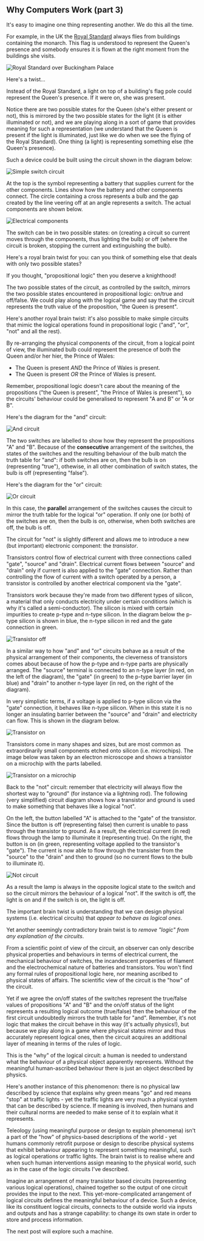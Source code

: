 <!--
.. title: Representation
.. slug: why-computers-3
.. date: 2021-05-05 09:00:00 UTC+01:00
.. status: private
.. tags: 
.. category: 
.. link: 
.. description: 
.. type: text
.. author: Nicholas H.Tollervey
-->

## Why Computers Work (part 3) 

It's easy to imagine one thing representing another. We do this all the time.

For example, in the UK the
[Royal Standard](https://en.wikipedia.org/wiki/Royal_Standard_of_the_United_Kingdom)
always flies from buildings containing the monarch. This flag is understood to
represent the Queen's presence and somebody ensures it is flown at the right
moment from the buildings she visits.

![Royal Standard over Buckingham Palace](/images/royal_standard.jpg)

Here's a twist...

Instead of the Royal Standard, a light on top of a building's flag pole could
represent the Queen's presence. If it were on, she was present.

Notice there are two possible states for the Queen (she's either present or
not), this is mirrored by the two possible states for the light (it is either
illuminated or not), and we are playing along in a sort of game that provides
meaning for such a representation (we understand that the Queen is present if
the light is illuminated, just like we do when we see the flying of the Royal
Standard). One thing (a light) is representing something else (the Queen's
presence).

Such a device could be built using the circuit shown in the diagram below:

![Simple switch circuit](/images/simple_circuit.png)

At the top is the symbol representing a battery that supplies current for
the other components. Lines show how the battery and other components connect.
The circle containing a cross represents a bulb and the gap created
by the line veering off at an angle represents a switch. The actual components
are shown below.

![Electrical components](/images/components.png)

The switch can be in two possible states: on (creating a circuit so current
moves through the components, thus lighting the bulb) or off (where the circuit
is broken, stopping the current and extinguishing the bulb).

Here's a royal brain twist for you: can you think of something else that deals
with only two possible states?

If you thought, "propositional logic" then you deserve a knighthood!

The two possible states of the circuit, as controlled by the switch, mirrors
the two possible states encountered in propositional logic: on/true and
off/false. We could play along with the logical game and say that the circuit
represents the truth value of the proposition, "the Queen is present".

Here's another royal brain twist: it's also possible to make simple circuits
that mimic the logical operations found in propositional logic ("and", "or",
"not" and all the rest).

By re-arranging the physical components of the circuit, from a logical point of
view, the illuminated bulb could represent the presence of both the Queen
and/or her hier, the Prince of Wales:

* The Queen is present *AND* the Prince of Wales is present.
* The Queen is present *OR* the Prince of Wales is present.

Remember, propositional logic doesn't care about the meaning of the
propositions ("the Queen is present", "the Prince of Wales is present"), so
the circuits' behaviour could be generalised to represent "A and B" or
"A or B".

Here's the diagram for the "and" circuit:

![And circuit](/images/and_circuit.png)

The two switches are labelled to show how they represent the propositions "A"
and "B". Because of the **consecutive** arrangement of the switches, the states
of the switches and the resulting behaviour of the bulb match the truth table
for "and": if both switches are on, then the bulb is on (representing "true"),
othewise, in all other combination of switch states, the bulb is off
(representing "false").

Here's the diagram for the "or" circuit:

![Or circuit](/images/or_circuit.png)

In this case, the **parallel** arrangement of the switches causes the circuit
to mirror the truth table for the logical "or" operation. If only one (or both)
of the switches are on, then the bulb is on, otherwise, when both switches are
off, the bulb is off.

The circuit for "not" is slightly different and allows me to introduce a new
(but important) electronic component: the *transistor*.

Transistors control flow of electrical current with three connections called
"gate", "source" and "drain". Electrical current flows between "source" and
"drain" only if current is also applied to the "gate" connection. Rather than
controlling the flow of current with a switch operated by a person, a
transistor is controlled by another electrical component via the "gate".

Transistors work because they're made from two different types of silicon, a
material that only conducts electricity under certain conditions (which is why
it's called a semi-conductor). The silicon is mixed with certain impurities to
create p-type and n-type silicon. In the diagram below the p-type silicon is
shown in blue, the n-type silicon in red and the gate connection in green.

![Transistor off](/images/transistor_off_as_diagram.png)

In a similar way to how "and" and "or" circuits behave as a result of the
physical arrangement of their components, the cleverness of transistors comes
about because of how the p-type and n-type parts are physically arranged. The
"source" terminal is connected to an n-type layer (in red, on the left of the
diagram), the "gate" (in green) to the p-type barrier layer (in blue) and
"drain" to another n-type layer (in red, on the right of the diagram).

In very simplistic terms, if a voltage is applied to p-type silicon via the
"gate" connection, it behaves like n-type silicon. When in this state it is no
longer an insulating barrier between the "source" and "drain" and electricity
can flow. This is shown in the diagram below.

![Transistor on](/images/transistor_on_as_diagram.png)

Transistors come in many shapes and sizes, but are most common as
extraordinarily small components etched onto silicon (i.e. microchips). The
image below was taken by an electron microscope and shows a transistor on a
microchip with the parts labelled.

![Transistor on a microchip](/images/transistor_on_chip.png)

Back to the "not" circuit: remember that electricity will always flow the
shortest way to "ground" (for instance via a lightning rod). The following
(very simplified) circuit diagram shows how a transistor and ground is used to
make something that behaves like a logical "not".

On the left, the button labelled "A" is attached to the "gate" of the
transistor. Since the button is off (representing false) then current is unable
to pass through the transistor to ground. As a result, the electrical current
(in red) flows through the lamp to illuminate it (representing true). On the
right, the button is on (in green, representing voltage applied to the
transistor's "gate"). The current is now able to flow through the transister
from the "source" to the "drain" and then to ground (so no current flows to the
bulb to illuminate it).

![Not circuit](/images/not_circuit.png)

As a result the lamp is always in the opposite logical state to the switch and
so the circuit mirrors the behaviour of a logical "not". If the switch is off,
the light is on and if the switch is on, the light is off.

The important brain twist is understanding that we can design physical systems
(i.e. electrical circuits) that _appear to behave as logical ones_.

Yet another seemingly contradictory brain twist is to _remove "logic" from any
explanation of the circuits_.

From a scientific point of view of the circuit, an observer can only describe
physical properties and behaviours in terms of electrical current, the
mechanical behaviour of switches, the incandescent properties of filament and
the electrochemical nature of batteries and transistors. You won't find any
formal rules of propositional logic here, nor meaning ascribed to physical
states of affairs. The scientific view of the circuit is the "how" of the
circuit.

Yet if we agree the on/off states of the switches represent the true/false
values of propositions "A" and "B" and the on/off status of the light
represents a resulting logical outcome (true/false) then the behaviour of the
first circuit undoubtedly mirrors the truth table for "and". Remember, it's not
logic that makes the circuit behave in this way (it's actually physics!), but
because we play along in a game where physical states mirror and thus
accurately represent logical ones, then the circuit acquires an additional
layer of meaning in terms of the rules of logic.

This is the "why" of the logical circuit: a human is needed to understand what
the behaviour of a physical object apparently represents. Without the
meaningful human-ascribed behaviour there is just an object described by
physics.

Here's another instance of this phenomenon: there is no physical law described
by science that explains why green means "go" and red means "stop" at traffic
lights - yet the traffic lights are very much a physical system that can be
described by science. If meaning is involved, then humans and their cultural
norms are needed to make sense of it to explain what it represents.

Teleology (using meaningful purpose or design to explain phenomena) isn't a
part of the "how" of physics-based descriptions of the world - yet humans
commonly retrofit purpose or design to describe physical systems that exhibit
behaviour appearing to represent something meaningful, such as logical
operations or traffic lights. The brain twist is to realise where and when such
human interventions assign meaning to the physical world, such as in the case
of the logic circuits I've described.

Imagine an arrangement of many transistor based circuits (representing various
logical operations), chained together so the output of one circuit provides the
input to the next. This yet-more-complicated arrangement of logical circuits
defines the meaningful behaviour of a device. Such a device, like its
constituent logical circuits, connects to the outside world via inputs and
outputs and has a strange capability: to change its own state in order to store
and process information.

The next post will explore such a machine.
